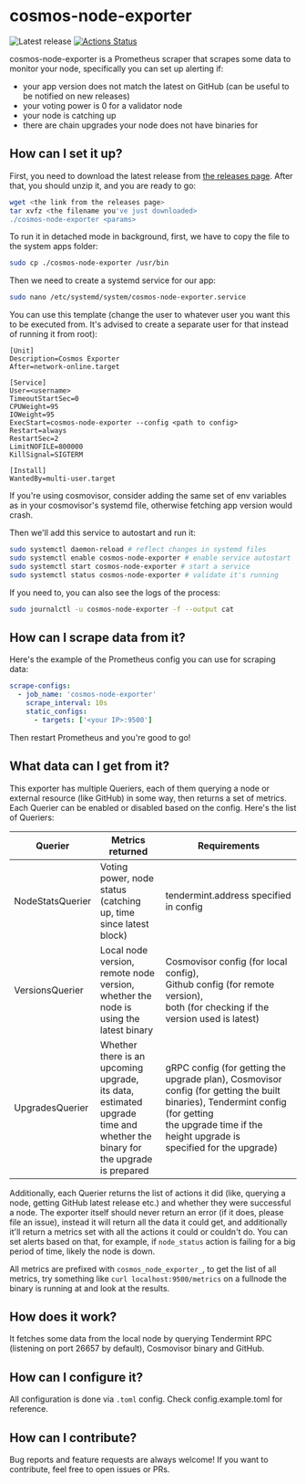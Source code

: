 # cosmos-node-exporter

![Latest release](https://img.shields.io/github/v/release/QuokkaStake/cosmos-node-exporter)
[![Actions Status](https://github.com/QuokkaStake/cosmos-node-exporter/workflows/test/badge.svg)](https://github.com/QuokkaStake/cosmos-node-exporter/actions)

cosmos-node-exporter is a Prometheus scraper that scrapes some data to monitor your node, specifically you can set up alerting if:
- your app version does not match the latest on GitHub (can be useful to be notified on new releases)
- your voting power is 0 for a validator node
- your node is catching up
- there are chain upgrades your node does not have binaries for

## How can I set it up?

First, you need to download the latest release from [the releases page](https://github.com/QuokkaStake/cosmos-node-exporter/releases/). After that, you should unzip it, and you are ready to go:

```sh
wget <the link from the releases page>
tar xvfz <the filename you've just downloaded>
./cosmos-node-exporter <params>
```

To run it in detached mode in background, first, we have to copy the file to the system apps folder:

```sh
sudo cp ./cosmos-node-exporter /usr/bin
```

Then we need to create a systemd service for our app:

```sh
sudo nano /etc/systemd/system/cosmos-node-exporter.service
```

You can use this template (change the user to whatever user you want this to be executed from. It's advised to create a separate user for that instead of running it from root):

```
[Unit]
Description=Cosmos Exporter
After=network-online.target

[Service]
User=<username>
TimeoutStartSec=0
CPUWeight=95
IOWeight=95
ExecStart=cosmos-node-exporter --config <path to config>
Restart=always
RestartSec=2
LimitNOFILE=800000
KillSignal=SIGTERM

[Install]
WantedBy=multi-user.target
```

If you're using cosmovisor, consider adding the same set of env variables as in your cosmovisor's systemd file, otherwise fetching app version would crash.

Then we'll add this service to autostart and run it:

```sh
sudo systemctl daemon-reload # reflect changes in systemd files
sudo systemctl enable cosmos-node-exporter # enable service autostart
sudo systemctl start cosmos-node-exporter # start a service
sudo systemctl status cosmos-node-exporter # validate it's running
```

If you need to, you can also see the logs of the process:

```sh
sudo journalctl -u cosmos-node-exporter -f --output cat
```

## How can I scrape data from it?

Here's the example of the Prometheus config you can use for scraping data:

```yaml
scrape-configs:
  - job_name: 'cosmos-node-exporter'
    scrape_interval: 10s
    static_configs:
      - targets: ['<your IP>:9500']
```

Then restart Prometheus and you're good to go!

## What data can I get from it?

This exporter has multiple Queriers, each of them querying a node or external resource (like GitHub) in some way, then returns a set of metrics. Each Querier can be enabled or disabled based on the config. Here's the list of Queriers:

| Querier          | Metrics returned                                                                                                                   | Requirements                                                                                                                                                                                              |
|------------------|------------------------------------------------------------------------------------------------------------------------------------|-----------------------------------------------------------------------------------------------------------------------------------------------------------------------------------------------------------|
| NodeStatsQuerier | Voting power, node status<br>(catching up, time since latest block)                                                                | tendermint.address specified in config                                                                                                                                                                    |
| VersionsQuerier  | Local node version, remote node version,<br>whether the node is using the latest binary                                            | Cosmovisor config (for local config),<br>Github config (for remote version),<br>both (for checking if the version used is latest)                                                                         |
| UpgradesQuerier  | Whether there is an upcoming upgrade,<br>its data, estimated upgrade time and<br>whether the binary for the upgrade<br>is prepared | gRPC config (for getting the upgrade plan), Cosmovisor config (for getting the built binaries), Tendermint config (for getting<br>the upgrade time if the height upgrade is<br>specified for the upgrade) |

Additionally, each Querier returns the list of actions it did (like, querying a node, getting GitHub latest release etc.) and whether they were successful a node. The exporter itself should never return an error (if it does, please file an issue), instead it will return all the data it could get, and additionally it'll return a metrics set with all the actions it could or couldn't do. You can set alerts based on that, for example, if `node_status` action is failing for a big period of time, likely the node is down.

All metrics are prefixed with `cosmos_node_exporter_`, to get the list of all metrics, try something like `curl localhost:9500/metrics` on a fullnode the binary is running at and look at the results.

## How does it work?

It fetches some data from the local node by querying Tendermint RPC (listening on port 26657 by default), Cosmovisor binary and GitHub.

## How can I configure it?

All configuration is done via `.toml` config. Check config.example.toml for reference.

## How can I contribute?

Bug reports and feature requests are always welcome! If you want to contribute, feel free to open issues or PRs.

